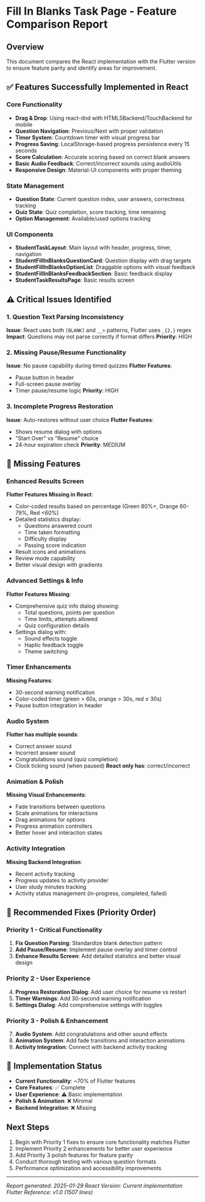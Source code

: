 # Fill In Blanks Task Page - Feature Comparison Report

## Overview

This document compares the React implementation with the Flutter version to ensure feature parity and identify areas for improvement.

## ✅ Features Successfully Implemented in React

### Core Functionality

- **Drag & Drop**: Using react-dnd with HTML5Backend/TouchBackend for mobile
- **Question Navigation**: Previous/Next with proper validation
- **Timer System**: Countdown timer with visual progress bar
- **Progress Saving**: LocalStorage-based progress persistence every 15 seconds
- **Score Calculation**: Accurate scoring based on correct blank answers
- **Basic Audio Feedback**: Correct/incorrect sounds using audioUtils
- **Responsive Design**: Material-UI components with proper theming

### State Management

- **Question State**: Current question index, user answers, correctness tracking
- **Quiz State**: Quiz completion, score tracking, time remaining
- **Option Management**: Available/used options tracking

### UI Components

- **StudentTaskLayout**: Main layout with header, progress, timer, navigation
- **StudentFillInBlanksQuestionCard**: Question display with drag targets
- **StudentFillInBlanksOptionList**: Draggable options with visual feedback
- **StudentFillInBlanksFeedbackSection**: Basic feedback display
- **StudentTaskResultsPage**: Basic results screen

## ⚠️ Critical Issues Identified

### 1. Question Text Parsing Inconsistency

**Issue**: React uses both `[BLANK]` and `__+` patterns, Flutter uses `_{2,}` regex
**Impact**: Questions may not parse correctly if format differs
**Priority**: HIGH

### 2. Missing Pause/Resume Functionality

**Issue**: No pause capability during timed quizzes
**Flutter Features**:

- Pause button in header
- Full-screen pause overlay
- Timer pause/resume logic
  **Priority**: HIGH

### 3. Incomplete Progress Restoration

**Issue**: Auto-restores without user choice
**Flutter Features**:

- Shows resume dialog with options
- "Start Over" vs "Resume" choice
- 24-hour expiration check
  **Priority**: MEDIUM

## 🚫 Missing Features

### Enhanced Results Screen

**Flutter Features Missing in React**:

- Color-coded results based on percentage (Green 80%+, Orange 60-79%, Red <60%)
- Detailed statistics display:
  - Questions answered count
  - Time taken formatting
  - Difficulty display
  - Passing score indication
- Result icons and animations
- Review mode capability
- Better visual design with gradients

### Advanced Settings & Info

**Flutter Features Missing**:

- Comprehensive quiz info dialog showing:
  - Total questions, points per question
  - Time limits, attempts allowed
  - Quiz configuration details
- Settings dialog with:
  - Sound effects toggle
  - Haptic feedback toggle
  - Theme switching

### Timer Enhancements

**Missing Features**:

- 30-second warning notification
- Color-coded timer (green > 60s, orange > 30s, red ≤ 30s)
- Pause button integration in header

### Audio System

**Flutter has multiple sounds**:

- Correct answer sound
- Incorrect answer sound
- Congratulations sound (quiz completion)
- Clock ticking sound (when paused)
  **React only has**: correct/incorrect

### Animation & Polish

**Missing Visual Enhancements**:

- Fade transitions between questions
- Scale animations for interactions
- Drag animations for options
- Progress animation controllers
- Better hover and interaction states

### Activity Integration

**Missing Backend Integration**:

- Recent activity tracking
- Progress updates to activity provider
- User study minutes tracking
- Activity status management (in-progress, completed, failed)

## 🔧 Recommended Fixes (Priority Order)

### Priority 1 - Critical Functionality

1. **Fix Question Parsing**: Standardize blank detection pattern
2. **Add Pause/Resume**: Implement pause overlay and timer control
3. **Enhance Results Screen**: Add detailed statistics and better visual design

### Priority 2 - User Experience

4. **Progress Restoration Dialog**: Add user choice for resume vs restart
5. **Timer Warnings**: Add 30-second warning notification
6. **Settings Dialog**: Add comprehensive settings with toggles

### Priority 3 - Polish & Enhancement

7. **Audio System**: Add congratulations and other sound effects
8. **Animation System**: Add fade transitions and interaction animations
9. **Activity Integration**: Connect with backend activity tracking

## 🎯 Implementation Status

- **Current Functionality**: ~70% of Flutter features
- **Core Features**: ✅ Complete
- **User Experience**: ⚠️ Basic implementation
- **Polish & Animation**: ❌ Minimal
- **Backend Integration**: ❌ Missing

## Next Steps

1. Begin with Priority 1 fixes to ensure core functionality matches Flutter
2. Implement Priority 2 enhancements for better user experience
3. Add Priority 3 polish features for feature parity
4. Conduct thorough testing with various question formats
5. Performance optimization and accessibility improvements

---

_Report generated: 2025-01-29_
_React Version: Current implementation_
_Flutter Reference: v1.0 (1507 lines)_
